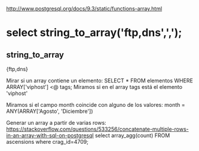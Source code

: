 http://www.postgresql.org/docs/9.3/static/functions-array.html

# select string_to_array('ftp,dns',',');
 string_to_array
 -----------------
 {ftp,dns}


Mirar si un array contiene un elemento:
SELECT * FROM elementos WHERE ARRAY['viphost'] <@ tags;
Miramos si en el array tags está el elemento 'viphost'



Miramos si el campo month coincide con alguno de los valores:
month = ANY(ARRAY['Agosto', 'Diciembre'])



Generar un array a partir de varias rows:
https://stackoverflow.com/questions/533256/concatenate-multiple-rows-in-an-array-with-sql-on-postgresql
select array_agg(count) FROM ascensions where crag_id=4709;
